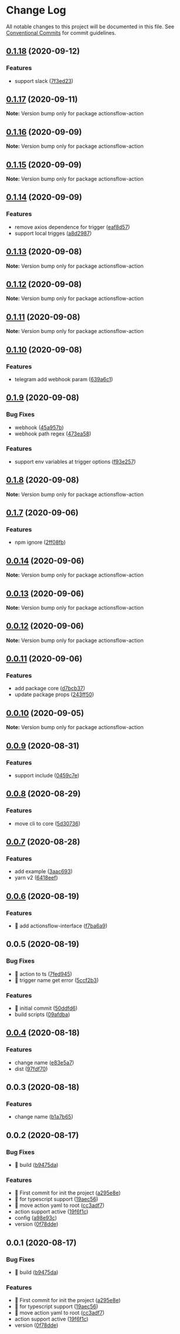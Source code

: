 # Change Log

All notable changes to this project will be documented in this file.
See [Conventional Commits](https://conventionalcommits.org) for commit guidelines.

## [0.1.18](https://github.com/actionsflow/actionsflow/compare/actionsflow-action@0.1.17...actionsflow-action@0.1.18) (2020-09-12)

### Features

- support slack ([7f3ed23](https://github.com/actionsflow/actionsflow/commit/7f3ed23d4c9cd4d1845bf6bd00692726ad6543f5))

## [0.1.17](https://github.com/actionsflow/actionsflow/compare/actionsflow-action@0.1.16...actionsflow-action@0.1.17) (2020-09-11)

**Note:** Version bump only for package actionsflow-action

## [0.1.16](https://github.com/actionsflow/actionsflow/compare/actionsflow-action@0.1.15...actionsflow-action@0.1.16) (2020-09-09)

**Note:** Version bump only for package actionsflow-action

## [0.1.15](https://github.com/actionsflow/actionsflow/compare/actionsflow-action@0.1.14...actionsflow-action@0.1.15) (2020-09-09)

**Note:** Version bump only for package actionsflow-action

## [0.1.14](https://github.com/actionsflow/actionsflow/compare/actionsflow-action@0.1.13...actionsflow-action@0.1.14) (2020-09-09)

### Features

- remove axios dependence for trigger ([eaf8d57](https://github.com/actionsflow/actionsflow/commit/eaf8d57b8c9fdc860723a713eb6064606dfd7bd7))
- support local trigges ([a8d2987](https://github.com/actionsflow/actionsflow/commit/a8d29876930cffd9635a0e6052d918295ddbb24c))

## [0.1.13](https://github.com/actionsflow/actionsflow/compare/actionsflow-action@0.1.12...actionsflow-action@0.1.13) (2020-09-08)

**Note:** Version bump only for package actionsflow-action

## [0.1.12](https://github.com/actionsflow/actionsflow/compare/actionsflow-action@0.1.11...actionsflow-action@0.1.12) (2020-09-08)

**Note:** Version bump only for package actionsflow-action

## [0.1.11](https://github.com/actionsflow/actionsflow/compare/actionsflow-action@0.1.10...actionsflow-action@0.1.11) (2020-09-08)

**Note:** Version bump only for package actionsflow-action

## [0.1.10](https://github.com/actionsflow/actionsflow/compare/actionsflow-action@0.1.9...actionsflow-action@0.1.10) (2020-09-08)

### Features

- telegram add webhook param ([639a6c1](https://github.com/actionsflow/actionsflow/commit/639a6c113d3a6ea9da349ec89e0c22f3170cffe7))

## [0.1.9](https://github.com/actionsflow/actionsflow/compare/actionsflow-action@0.1.8...actionsflow-action@0.1.9) (2020-09-08)

### Bug Fixes

- webhook ([45a957b](https://github.com/actionsflow/actionsflow/commit/45a957b85f027c4d106bd4fde153b31684d73fcb))
- webhook path regex ([473ea58](https://github.com/actionsflow/actionsflow/commit/473ea584d1c2b5bc3126b60bc5d40fd37603b4f3))

### Features

- support env variables at trigger options ([f93e257](https://github.com/actionsflow/actionsflow/commit/f93e257db4e34a2ee42a8c1821b00a56e4f2f40d))

## [0.1.8](https://github.com/actionsflow/actionsflow/compare/actionsflow-action@0.1.7...actionsflow-action@0.1.8) (2020-09-08)

**Note:** Version bump only for package actionsflow-action

## [0.1.7](https://github.com/actionsflow/actionsflow/compare/actionsflow-action@0.0.14...actionsflow-action@0.1.7) (2020-09-06)

### Features

- npm ignore ([2ff08fb](https://github.com/actionsflow/actionsflow/commit/2ff08fb31335ba7520aaf3d1ecd50d50a5a93027))

## [0.0.14](https://github.com/actionsflow/actionsflow/compare/actionsflow-action@0.0.13...actionsflow-action@0.0.14) (2020-09-06)

**Note:** Version bump only for package actionsflow-action

## [0.0.13](https://github.com/actionsflow/actionsflow/compare/actionsflow-action@0.0.12...actionsflow-action@0.0.13) (2020-09-06)

**Note:** Version bump only for package actionsflow-action

## [0.0.12](https://github.com/actionsflow/actionsflow/compare/actionsflow-action@0.0.11...actionsflow-action@0.0.12) (2020-09-06)

**Note:** Version bump only for package actionsflow-action

## [0.0.11](https://github.com/actionsflow/actionsflow/compare/actionsflow-action@0.0.10...actionsflow-action@0.0.11) (2020-09-06)

### Features

- add package core ([d7bcb37](https://github.com/actionsflow/actionsflow/commit/d7bcb37b72bfd78aee59d3b90b29e0031c0772b8))
- update package props ([243ff50](https://github.com/actionsflow/actionsflow/commit/243ff5065f5f7b69cea034c9c8c5a0194593286b))

## [0.0.10](https://github.com/actionsflow/actionsflow/compare/actionsflow-action@0.0.9...actionsflow-action@0.0.10) (2020-09-05)

**Note:** Version bump only for package actionsflow-action

## [0.0.9](https://github.com/actionsflow/actionsflow/compare/actionsflow-action@0.0.8...actionsflow-action@0.0.9) (2020-08-31)

### Features

- support include ([0459c7e](https://github.com/actionsflow/actionsflow/commit/0459c7e08f549259e87fb6acceb092d370f4cb76))

## [0.0.8](https://github.com/actionsflow/actionsflow/compare/actionsflow-action@0.0.7...actionsflow-action@0.0.8) (2020-08-29)

### Features

- move cli to core ([5d30736](https://github.com/actionsflow/actionsflow/commit/5d30736e216605a3e1bd41fe18100bfaf1337d4d))

## [0.0.7](https://github.com/actionsflow/actionsflow/compare/actionsflow-action@0.0.6...actionsflow-action@0.0.7) (2020-08-28)

### Features

- add example ([3aac693](https://github.com/actionsflow/actionsflow/commit/3aac6939dda0dc1eebabe0ddf54aff4545bed2c3))
- yarn v2 ([6418eef](https://github.com/actionsflow/actionsflow/commit/6418eef07f9cfaa21c17555409fb621de7f5cd2c))

## [0.0.6](https://github.com/actionsflow/actionsflow/compare/actionsflow-action@0.0.5...actionsflow-action@0.0.6) (2020-08-19)

### Features

- 🎸 add actionsflow-interface ([f7ba6a9](https://github.com/actionsflow/actionsflow/commit/f7ba6a91c8083f3379c70735975020386d1dc86a))

## 0.0.5 (2020-08-19)

### Bug Fixes

- 🐛 action to ts ([7fed945](https://github.com/actionsflow/actionsflow/commit/7fed945adb79294eb804f1c05708e54a4866a1d6))
- 🐛 trigger name get error ([5ccf2b3](https://github.com/actionsflow/actionsflow/commit/5ccf2b36ff980ccbe0d1771b1ea1e9e42f1b9977))

### Features

- 🎸 initial commit ([50ddfd6](https://github.com/actionsflow/actionsflow/commit/50ddfd64377e38a7dfa403a069138648cfb00b9c))
- build scripts ([09afdba](https://github.com/actionsflow/actionsflow/commit/09afdbabc1ae0e356cb79c7c60243818933ea1ab))

## [0.0.4](https://github.com/actionsflow/actionsflow/compare/actionsflow-action@0.0.3...actionsflow-action@0.0.4) (2020-08-18)

### Features

- change name ([e83e5a7](https://github.com/actionsflow/actionsflow/commit/e83e5a7840b5ad71752f0acc961f637d6da480ab))
- dist ([97fdf70](https://github.com/actionsflow/actionsflow/commit/97fdf70463e8e9d8f1aa0973f538e59b7ab5833d))

## 0.0.3 (2020-08-18)

### Features

- change name ([b1a7b65](https://github.com/actionsflow/actionsflow/commit/b1a7b65170aab81bc4e86dfe005648e5cd3ee02d))

## 0.0.2 (2020-08-17)

### Bug Fixes

- 🐛 build ([b9475da](https://github.com/actionsflow/actionsflow/commit/b9475da7f9a3e99ec01b1fd9c433476e11a3b613))

### Features

- 🎸 First commit for init the project ([a295e8e](https://github.com/actionsflow/actionsflow/commit/a295e8e035808431ebb57124ec5208d0c7ee93f7))
- 🎸 for typescript support ([19aec56](https://github.com/actionsflow/actionsflow/commit/19aec56be8b5361896a4f706d1377ac0adefba41))
- 🎸 move action yaml to root ([cc3adf7](https://github.com/actionsflow/actionsflow/commit/cc3adf7d9a562a5bd26367f9a37616a06e28794d))
- action support active ([19f6f1c](https://github.com/actionsflow/actionsflow/commit/19f6f1c4dfa01c4211319ada17e65da7883b4830))
- config ([a98e93c](https://github.com/actionsflow/actionsflow/commit/a98e93c2c37bfb0f6b48c14ed777d2d441cee46e))
- version ([0f78dde](https://github.com/actionsflow/actionsflow/commit/0f78dde04d90c6937443ff28fb0d12f298fa1b08))

## 0.0.1 (2020-08-17)

### Bug Fixes

- 🐛 build ([b9475da](https://github.com/actionsflow/actionsflow/commit/b9475da7f9a3e99ec01b1fd9c433476e11a3b613))

### Features

- 🎸 First commit for init the project ([a295e8e](https://github.com/actionsflow/actionsflow/commit/a295e8e035808431ebb57124ec5208d0c7ee93f7))
- 🎸 for typescript support ([19aec56](https://github.com/actionsflow/actionsflow/commit/19aec56be8b5361896a4f706d1377ac0adefba41))
- 🎸 move action yaml to root ([cc3adf7](https://github.com/actionsflow/actionsflow/commit/cc3adf7d9a562a5bd26367f9a37616a06e28794d))
- action support active ([19f6f1c](https://github.com/actionsflow/actionsflow/commit/19f6f1c4dfa01c4211319ada17e65da7883b4830))
- version ([0f78dde](https://github.com/actionsflow/actionsflow/commit/0f78dde04d90c6937443ff28fb0d12f298fa1b08))
